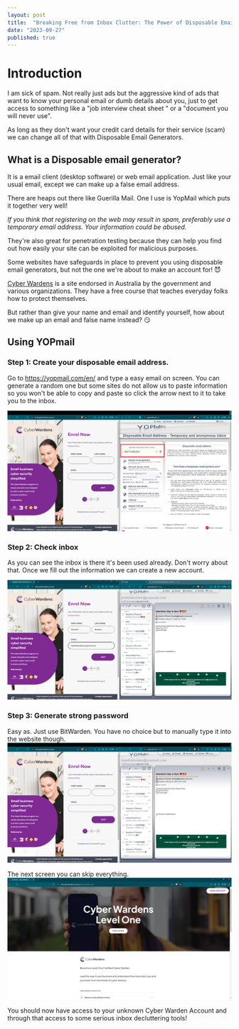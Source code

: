 ```yaml
---
layout: post
title:  "Breaking Free from Inbox Clutter: The Power of Disposable Email Generators"
date: "2023-09-27"
published: true
---
```


# Introduction

I am sick of spam. Not really just ads but the aggressive kind of ads that want to know your personal email or dumb details about you, just to get access to something like a "job interview cheat sheet " or a "document you will never use". 

As long as they don't want your credit card details for their service (scam) we can change all of that with Disposable Email Generators. 

## What is a Disposable email generator?

It is a email client (desktop software) or web email application. Just like your usual email, except we can make up a false email address.

There are heaps out there like Guerilla Mail. One I use is YopMail which puts it together very well!

_If you think that registering on the web may result in spam, preferably use a temporary email address. Your information could be abused._

They're also great for penetration testing because they can help you find out how easily your site can be exploited for malicious purposes.

Some websites have safeguards in place to prevent you using disposable email generators, but not the one we're about to make an account for! 😈

[Cyber Wardens](https://train.cyberwardens.com.au/) is a site endorsed in Australia by the government and various organizations. They have a free course that teaches everyday folks how to protect themselves. 

But rather than give your name and email and identify yourself, how about we make up an email and false name instead? 😏

## Using YOPmail

### Step 1: Create your disposable email address.

Go to https://yopmail.com/en/ and type a easy email on screen. You can generate a random one but some sites do not allow us to paste information so you won't be able to copy and paste so click the arrow next to it to take you to the inbox.

<img src="../images/0001-01-26/CreateDisposableEmail.png" class="image fit" alt="Title image"/>

### Step 2: Check inbox


As you can see the inbox is there it's been used already. Don't worry about that. Once we fill out the information we can create a new account. 

<img src="../images/0001-01-26/FakeYourIdentity.png" class="image fit" alt="Title image"/>

### Step 3: Generate strong password

Easy as. Just use BitWarden. You have no choice but to manually type it into the website though. 
<img src="../images/0001-01-26/GoToInbox.png" class="image fit" alt="Title image"/>


The next screen you can skip everything. 
<img src="../images/0001-01-26/AccountGenerated.png" class="image fit" alt="Title image"/>

You should now have access to your unknown Cyber Warden Account and through that access to some serious inbox decluttering tools!